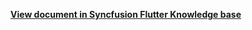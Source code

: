 **[View document in Syncfusion Flutter Knowledge base](https://www.syncfusion.com/kb/12392/how-to-create-time-table-using-flutter-calendar)**
